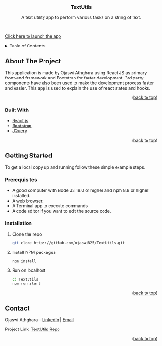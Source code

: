 <div id="top"></div>

<!-- PROJECT LOGO -->
<br />
<div align="center">
<h3 align="center">TextUtils</h3>

<p align="center">
    A text utility app to perform various tasks on a string of text.
<br />
</p>
</div>
<br />

[Click here to launch the app](https://sheltered-woodland-05182.herokuapp.com)

<!-- TABLE OF CONTENTS -->
<details>
  <summary>Table of Contents</summary>
  <ol>
    <li>
      <a href="#about-the-project">About The Project</a>
      <ul>
        <li><a href="#built-with">Built With</a></li>
      </ul>
    </li>
    <li>
      <a href="#getting-started">Getting Started</a>
      <ul>
        <li><a href="#prerequisites">Prerequisites</a></li>
        <li><a href="#installation">Installation</a></li>
      </ul>
    </li>
    <li><a href="#contact">Contact</a></li>
  </ol>
</details>

<!-- ABOUT THE PROJECT -->

## About The Project

This application is made by Ojaswi Athghara using React JS as primary front-end framework and Bootstrap for faster development. 3rd party components have also been used to make the development process faster and easier. This app is used to explain the use of react states and hooks.

<p align="right">(<a href="#top">back to top</a>)</p>

### Built With

-   [React.js](https://reactjs.org/)
-   [Bootstrap](https://getbootstrap.com)
-   [JQuery](https://jquery.com)

<p align="right">(<a href="#top">back to top</a>)</p>

<!-- GETTING STARTED -->

## Getting Started

To get a local copy up and running follow these simple example steps.

### Prerequisites

-   A good computer with Node JS 18.0 or higher and npm 8.8 or higher installed.
-   A web browser.
-   A Terminal app to execute commands.
-   A code editor if you want to edit the source code.

### Installation

1. Clone the repo
    ```sh
    git clone https://github.com/ojaswi825/TextUtils.git
    ```
2. Install NPM packages
    ```sh
    npm install
    ```
3. Run on localhost
    ```sh
    cd TextUtils
    npm run start
    ```

<p align="right">(<a href="#top">back to top</a>)</p>

<!-- CONTACT -->

## Contact

Ojaswi Athghara - [LinkedIn](https://linkedin.com/in/ojaswi825) | [Email](ojaswi.athghara98@gmail.com)

Project Link: [TextUtils Repo](https://github.com/ojaswi825/TextUtils)

<p align="right">(<a href="#top">back to top</a>)</p>
